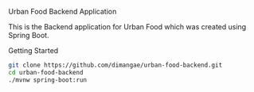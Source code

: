 Urban Food Backend Application

This is the Backend application for Urban Food which was created using Spring Boot.

Getting Started

```bash
git clone https://github.com/dimangae/urban-food-backend.git
cd urban-food-backend
./mvnw spring-boot:run
